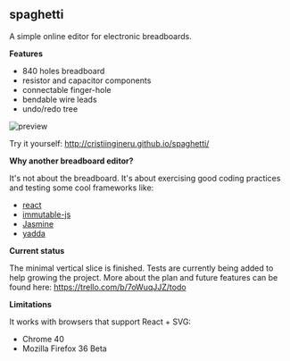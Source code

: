 **spaghetti**
----------------

A simple online editor for electronic breadboards.

**Features**

 - 840 holes breadboard
 - resistor and capacitor components
 - connectable finger-hole
 - bendable wire leads
 - undo/redo tree

![preview](http://cristiingineru.github.io/spaghetti/images/preview.png)

Try it yourself: http://cristiingineru.github.io/spaghetti/

**Why another breadboard editor?**

It's not about the breadboard. It's about exercising good coding practices and testing some cool frameworks like:

 - [react](https://github.com/facebook/react)
 - [immutable-js](https://github.com/facebook/immutable-js)
 - [Jasmine](https://github.com/jasmine/jasmine)
 - [yadda](https://github.com/acuminous/yadda)

**Current status**

The minimal vertical slice is finished. Tests are currently being added to help growing the project.
More about the plan and future features can be found here: https://trello.com/b/7oWuqJJZ/todo

**Limitations**

It works with browsers that support React + SVG:

 - Chrome 40
 - Mozilla Firefox 36 Beta
